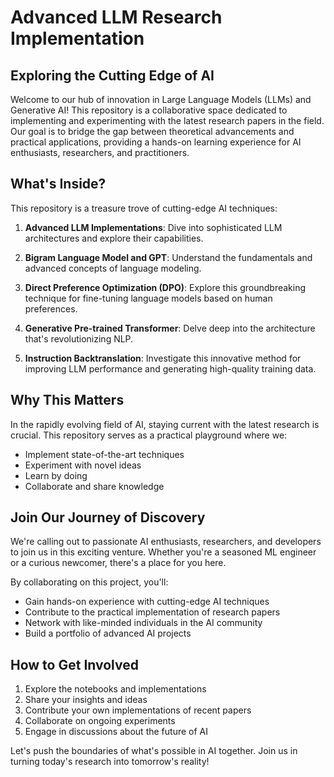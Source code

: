 # Advanced LLM Research Implementation

## Exploring the Cutting Edge of AI

Welcome to our hub of innovation in Large Language Models (LLMs) and Generative AI! This repository is a collaborative space dedicated to implementing and experimenting with the latest research papers in the field. Our goal is to bridge the gap between theoretical advancements and practical applications, providing a hands-on learning experience for AI enthusiasts, researchers, and practitioners.

## What's Inside?

This repository is a treasure trove of cutting-edge AI techniques:

1. **Advanced LLM Implementations**: Dive into sophisticated LLM architectures and explore their capabilities.

2. **Bigram Language Model and GPT**: Understand the fundamentals and advanced concepts of language modeling.

3. **Direct Preference Optimization (DPO)**: Explore this groundbreaking technique for fine-tuning language models based on human preferences.

4. **Generative Pre-trained Transformer**: Delve deep into the architecture that's revolutionizing NLP.

5. **Instruction Backtranslation**: Investigate this innovative method for improving LLM performance and generating high-quality training data.

## Why This Matters

In the rapidly evolving field of AI, staying current with the latest research is crucial. This repository serves as a practical playground where we:

- Implement state-of-the-art techniques
- Experiment with novel ideas
- Learn by doing
- Collaborate and share knowledge

## Join Our Journey of Discovery

We're calling out to passionate AI enthusiasts, researchers, and developers to join us in this exciting venture. Whether you're a seasoned ML engineer or a curious newcomer, there's a place for you here.

By collaborating on this project, you'll:
- Gain hands-on experience with cutting-edge AI techniques
- Contribute to the practical implementation of research papers
- Network with like-minded individuals in the AI community
- Build a portfolio of advanced AI projects

## How to Get Involved

1. Explore the notebooks and implementations
2. Share your insights and ideas
3. Contribute your own implementations of recent papers
4. Collaborate on ongoing experiments
5. Engage in discussions about the future of AI

Let's push the boundaries of what's possible in AI together. Join us in turning today's research into tomorrow's reality!
